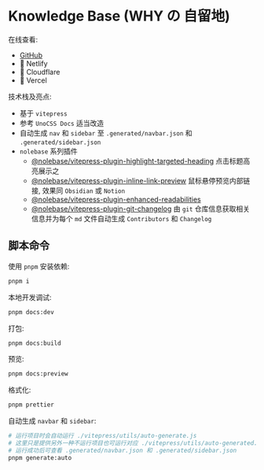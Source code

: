 # Knowledge Base (WHY の 自留地)

在线查看:

- [GitHub](https://321paranoiawhy.github.io/knowledge-base)
- 🚧 Netlify
- 🚧 Cloudflare
- 🚧 Vercel

技术栈及亮点:

- 基于 `vitepress`
- 参考 `UnoCSS Docs` 适当改造
- 自动生成 `nav` 和 `sidebar` 至 `.generated/navbar.json` 和 `.generated/sidebar.json`
- `nolebase` 系列插件
  - [@nolebase/vitepress-plugin-highlight-targeted-heading](https://nolebase-integrations.ayaka.io/pages/en/integrations/vitepress-plugin-highlight-targeted-heading/)
    点击标题高亮展示之
  - [@nolebase/vitepress-plugin-inline-link-preview](https://nolebase-integrations.ayaka.io/pages/en/integrations/vitepress-plugin-inline-link-preview/getting-started)
    鼠标悬停预览内部链接, 效果同 `Obsidian` 或 `Notion`
  - [@nolebase/vitepress-plugin-enhanced-readabilities](https://nolebase-integrations.ayaka.io/pages/en/integrations/vitepress-plugin-enhanced-readabilities/)
  - [@nolebase/vitepress-plugin-git-changelog](https://nolebase-integrations.ayaka.io/pages/en/integrations/vitepress-plugin-git-changelog/)
    由 `git` 仓库信息获取相关信息并为每个 `md` 文件自动生成 `Contributors` 和 `Changelog`

## 脚本命令

使用 `pnpm` 安装依赖:

```bash
pnpm i
```

本地开发调试:

```bash
pnpm docs:dev
```

打包:

```bash
pnpm docs:build
```

预览:

```bash
pnpm docs:preview
```

格式化:

```bash
pnpm prettier
```

自动生成 `navbar` 和 `sidebar`:

```bash
# 运行项目时会自动运行 ./vitepress/utils/auto-generate.js
# 这里只是提供另外一种不运行项目也可运行对应 ./vitepress/utils/auto-generated.js 的方式
# 运行成功后可查看 .generated/navbar.json 和 .generated/sidebar.json
pnpm generate:auto
```
